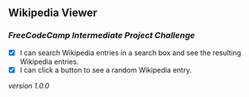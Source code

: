 ## Wikipedia Viewer
### _FreeCodeCamp Intermediate Project Challenge_

- [x] I can search Wikipedia entries in a search box and see the resulting Wikipedia entries.
- [x] I can click a button to see a random Wikipedia entry.

_version 1.0.0_
